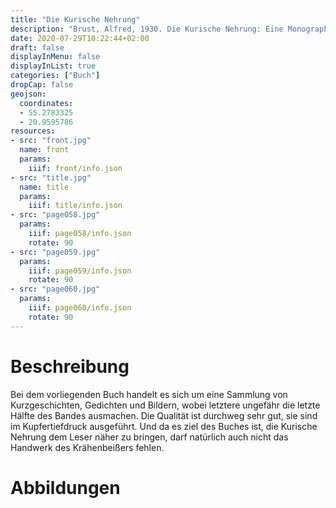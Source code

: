 ```yaml
---
title: "Die Kurische Nehrung"
description: "Brust, Alfred, 1930. Die Kurische Nehrung: Eine Monographie in Bildern. 1. Auflage, 1.-5. Tausend - Königsberg in Preußen: Gräfe & Unzer"
date: 2020-07-29T10:22:44+02:00
draft: false
displayInMenu: false
displayInList: true
categories: ["Buch"]
dropCap: false
geojson:
  coordinates:
  - 55.2783325
  - 20.9595786
resources:
- src: "front.jpg"
  name: front
  params:
    iiif: front/info.json
- src: "title.jpg"
  name: title
  params:
    iiif: title/info.json
- src: "page058.jpg"
  params:
    iiif: page058/info.json
    rotate: 90
- src: "page059.jpg"
  params:
    iiif: page059/info.json
    rotate: 90
- src: "page060.jpg"
  params:
    iiif: page060/info.json
    rotate: 90
---
```

# Beschreibung

Bei dem vorliegenden Buch handelt es sich um eine Sammlung von Kurzgeschichten, Gedichten und Bildern, wobei letztere ungefähr die letzte Hälfte des Bandes ausmachen. Die Qualität ist durchweg sehr gut, sie sind im Kupfertiefdruck ausgeführt. Und da es ziel des Buches ist, die Kurische Nehrung dem Leser näher zu bringen, darf natürlich auch nicht das Handwerk des Krähenbeißers fehlen.

# Abbildungen
